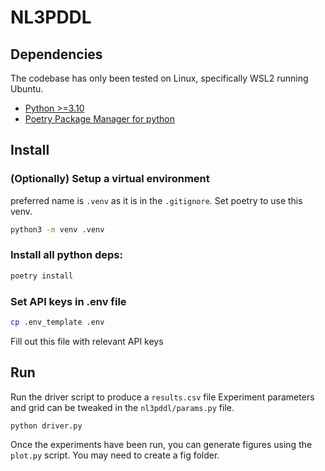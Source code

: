 # NL3PDDL

## Dependencies

The codebase has only been tested on Linux, specifically WSL2 running Ubuntu. 
* [Python >=3.10](https://www.python.org/downloads/)
* [Poetry Package Manager for python](https://python-poetry.org/)

## Install 

### (Optionally) Setup a virtual environment 
preferred name is `.venv` as it is in the `.gitignore`. Set poetry to use this venv.
```bash
python3 -m venv .venv

```

### Install all python deps:
```bash
poetry install
```

### Set API keys in .env file
```bash
cp .env_template .env
```
Fill out this file with relevant API keys

## Run

Run the driver script to produce a `results.csv` file
Experiment parameters and grid can be tweaked in the
`nl3pddl/params.py` file.
```
python driver.py
```

Once the experiments have been run, you can generate figures using the
`plot.py` script. You may need to create a fig folder.

